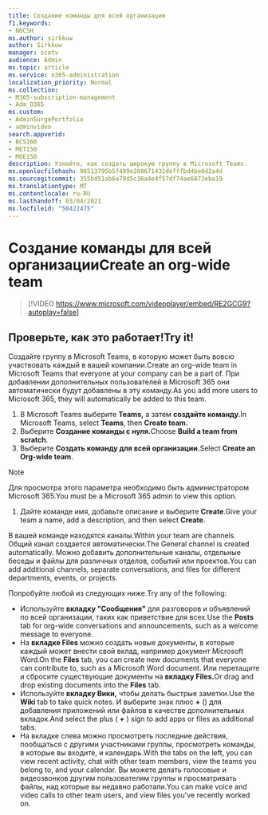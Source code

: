 ```yaml
---
title: Создание команды для всей организации
f1.keywords:
- NOCSH
ms.author: sirkkuw
author: Sirkkuw
manager: scotv
audience: Admin
ms.topic: article
ms.service: o365-administration
localization_priority: Normal
ms.collection:
- M365-subscription-management
- Adm_O365
ms.custom:
- AdminSurgePortfolio
- adminvideo
search.appverid:
- BCS160
- MET150
- MOE150
description: Узнайте, как создать широкую группу в Microsoft Teams.
ms.openlocfilehash: 98513795b5f499e288671431defffbd4be0d2a4d
ms.sourcegitcommit: 355bd51ab6a79d5c36a4e4f57df74ae6873eba19
ms.translationtype: MT
ms.contentlocale: ru-RU
ms.lasthandoff: 03/04/2021
ms.locfileid: "50422475"
---
```

# <a name="create-an-org-wide-team"></a><span data-ttu-id="ffc54-103">Создание команды для всей организации</span><span class="sxs-lookup"><span data-stu-id="ffc54-103">Create an org-wide team</span></span>

> [!VIDEO https://www.microsoft.com/videoplayer/embed/RE2GCG9?autoplay=false]

## <a name="try-it"></a><span data-ttu-id="ffc54-104">Проверьте, как это работает!</span><span class="sxs-lookup"><span data-stu-id="ffc54-104">Try it!</span></span>

<span data-ttu-id="ffc54-105">Создайте группу в Microsoft Teams, в которую может быть вовсю участвовать каждый в вашей компании.</span><span class="sxs-lookup"><span data-stu-id="ffc54-105">Create an org-wide team in Microsoft Teams that everyone at your company can be a part of.</span></span> <span data-ttu-id="ffc54-106">При добавлении дополнительных пользователей в Microsoft 365 они автоматически будут добавлены в эту команду.</span><span class="sxs-lookup"><span data-stu-id="ffc54-106">As you add more users to Microsoft 365, they will automatically be added to this team.</span></span>

1. <span data-ttu-id="ffc54-107">В Microsoft Teams выберите  **Teams,** а затем **создайте команду.**</span><span class="sxs-lookup"><span data-stu-id="ffc54-107">In Microsoft Teams, select  **Teams**, then **Create team.**</span></span>
2. <span data-ttu-id="ffc54-108">Выберите **Создание команды с нуля.**</span><span class="sxs-lookup"><span data-stu-id="ffc54-108">Choose  **Build a team from scratch**.</span></span>
3. <span data-ttu-id="ffc54-109">Выберите **Создать команду для всей организации.**</span><span class="sxs-lookup"><span data-stu-id="ffc54-109">Select  **Create an Org-wide team**.</span></span>

> [!NOTE]
> <span data-ttu-id="ffc54-110">Для просмотра этого параметра необходимо быть администратором Microsoft 365.</span><span class="sxs-lookup"><span data-stu-id="ffc54-110">You must be a Microsoft 365 admin to view this option.</span></span>

1. <span data-ttu-id="ffc54-111">Дайте команде имя, добавьте описание и выберите  **Create**.</span><span class="sxs-lookup"><span data-stu-id="ffc54-111">Give your team a name, add a description, and then select  **Create**.</span></span>

<span data-ttu-id="ffc54-112">В вашей команде находятся каналы.</span><span class="sxs-lookup"><span data-stu-id="ffc54-112">Within your team are channels.</span></span> <span data-ttu-id="ffc54-113">Общий канал создается автоматически.</span><span class="sxs-lookup"><span data-stu-id="ffc54-113">The General channel is created automatically.</span></span> <span data-ttu-id="ffc54-114">Можно добавить дополнительные каналы, отдельные беседы и файлы для различных отделов, событий или проектов.</span><span class="sxs-lookup"><span data-stu-id="ffc54-114">You can add additional channels, separate conversations, and files for different departments, events, or projects.</span></span>

<span data-ttu-id="ffc54-115">Попробуйте любой из следующих ниже.</span><span class="sxs-lookup"><span data-stu-id="ffc54-115">Try any of the following:</span></span>

- <span data-ttu-id="ffc54-116">Используйте  **вкладку "Сообщения"** для разговоров и объявлений по всей организации, таких как приветствие для всех.</span><span class="sxs-lookup"><span data-stu-id="ffc54-116">Use the  **Posts** tab for org-wide conversations and announcements, such as a welcome message to everyone.</span></span>
- <span data-ttu-id="ffc54-117">На  **вкладке Files** можно создать новые документы, в которые каждый может внести свой вклад, например документ Microsoft Word.</span><span class="sxs-lookup"><span data-stu-id="ffc54-117">On the  **Files** tab, you can create new documents that everyone can contribute to, such as a Microsoft Word document.</span></span> <span data-ttu-id="ffc54-118">Или перетащите и сбросите существующие документы на **вкладку Files.**</span><span class="sxs-lookup"><span data-stu-id="ffc54-118">Or drag and drop existing documents into the  **Files** tab.</span></span>
- <span data-ttu-id="ffc54-119">Используйте  **вкладку Вики,** чтобы делать быстрые заметки.</span><span class="sxs-lookup"><span data-stu-id="ffc54-119">Use the  **Wiki** tab to take quick notes.</span></span> <span data-ttu-id="ffc54-120">И выберите знак плюс **+** () для добавления приложений или файлов в качестве дополнительных вкладок.</span><span class="sxs-lookup"><span data-stu-id="ffc54-120">And select the plus ( **+** ) sign to add apps or files as additional tabs.</span></span>
- <span data-ttu-id="ffc54-121">На вкладке слева можно просмотреть последние действия, пообщаться с другими участниками группы, просмотреть команды, в которые вы входите, и календарь.</span><span class="sxs-lookup"><span data-stu-id="ffc54-121">With the tabs on the left, you can view recent activity, chat with other team members, view the teams you belong to, and your calendar.</span></span> <span data-ttu-id="ffc54-122">Вы можете делать голосовые и видеозвонков другим пользователям группы и просматривать файлы, над которые вы недавно работали.</span><span class="sxs-lookup"><span data-stu-id="ffc54-122">You can make voice and video calls to other team users, and view files you've recently worked on.</span></span>